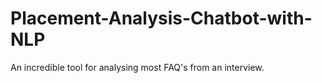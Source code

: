 # Placement-Analysis-Chatbot-with-NLP
An incredible tool for analysing most FAQ's from an interview.
